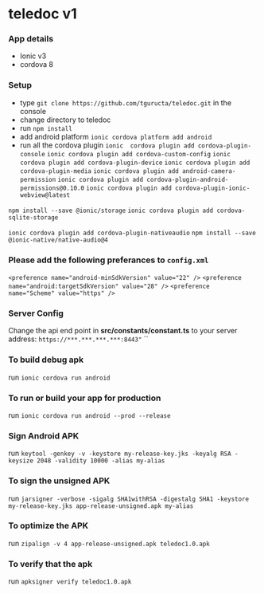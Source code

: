 # teledoc v1

### App details
- Ionic v3
- cordova 8

### Setup
- type `git clone https://github.com/tguructa/teledoc.git` in the console
- change directory to teledoc
- run `npm install`
- add android platform
   `ionic cordova platform add android`
- run all the cordova plugin 
`ionic  cordova plugin add cordova-plugin-console`
`ionic cordova plugin add cordova-custom-config`
`ionic cordova plugin add cordova-plugin-device`
`ionic cordova plugin add cordova-plugin-media`
`ionic cordova plugin add android-camera-permission`
`ionic cordova plugin add cordova-plugin-android-permissions@0.10.0`
`ionic cordova plugin add cordova-plugin-ionic-webview@latest`

`npm install --save @ionic/storage`
`ionic cordova plugin add cordova-sqlite-storage`
   
`ionic cordova plugin add cordova-plugin-nativeaudio`
`npm install --save @ionic-native/native-audio@4`
### Please add the following preferances to `config.xml`
`<preference name="android-minSdkVersion" value="22" />`
`<preference name="android:targetSdkVersion" value="28" />`
`<preference name="Scheme" value="https" />` 
   
### Server Config
Change the api end point in **src/constants/constant.ts** to your server address: ```https://***.***.***.***:8443"```
``
### To build debug apk
run `ionic cordova run android`

### To run or build your app for production
run `ionic cordova run android --prod --release`
### Sign Android APK
run `keytool -genkey -v -keystore my-release-key.jks -keyalg RSA -keysize 2048 -validity 10000 -alias my-alias`
### To sign the unsigned APK
run `jarsigner -verbose -sigalg SHA1withRSA -digestalg SHA1 -keystore my-release-key.jks app-release-unsigned.apk my-alias`
### To optimize the APK
run `zipalign -v 4 app-release-unsigned.apk teledoc1.0.apk`
### To verify that the apk
run `apksigner verify teledoc1.0.apk`



